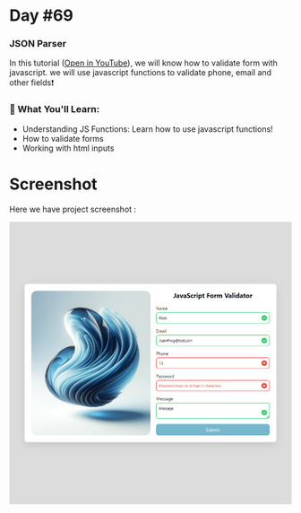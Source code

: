 # Day #69

### JSON Parser
In this tutorial ([Open in YouTube](https://youtu.be/wzrHNx9WTFQ)), we will know how to validate form with javascript. we will use javascript functions to validate phone, email and other fields❗️

### 🌟 What You'll Learn:
- Understanding JS Functions: Learn how to use javascript functions!
- How to validate forms
- Working with html inputs

# Screenshot
Here we have project screenshot :

![screenshot](screenshot.jpg)